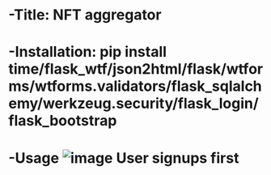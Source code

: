 # -Title: NFT aggregator
# -Installation: pip install time/flask_wtf/json2html/flask/wtforms/wtforms.validators/flask_sqlalchemy/werkzeug.security/flask_login/flask_bootstrap
# -Usage ![image](https://user-images.githubusercontent.com/97493961/200457391-e56ab821-eb54-4fe5-95e1-37599a11fb49.png) User signups first
